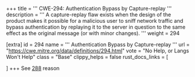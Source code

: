 +++
title = '''
CWE-294: Authentication Bypass by Capture-replay
'''
description	= '''
A capture-replay flaw exists when the design of the product makes it possible for a malicious user to sniff network traffic and bypass authentication by replaying it to the server in question to the same effect as the original message (or with minor changes).
'''
weight = 294

[extra]
id = 294
name = '''
Authentication Bypass by Capture-replay
'''
url = "https://cwe.mitre.org/data/definitions/294.html"
vote = "No Help, or Langs Won't Help"
class = "Base"
clippy_helps = false
rust_docs_links = [

]
+++
See [288](/rust-are-we-secure-yet/cwes/cwe-288) reason
